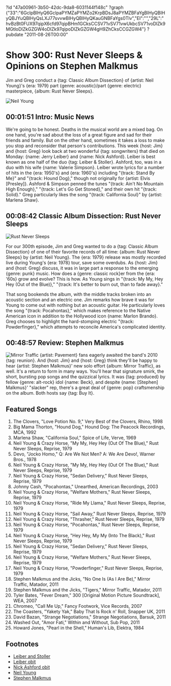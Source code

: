 ?id "47a00961-3b50-42dc-9da8-6031144f148c"
?graph {"33":"6GclpBIHyQ6GclpaPYMZaPYMZo2KrpBDsJ8aPYMZBFaYgBIHyQBIHyQBJYuQBIHyQsLXJ77svvwBIHyQBIHyQKauGNBFaYgs0Tlv","EI":"","29L":"hvBzBt0FUX97qipX6cfd97qipBHm1GCksCCSV71vSV71vwUkbcSV71voDlZk9MGtloDlZkGZGW4oDlZk97qipoDlZkGZGW4gH9ZhCksCCGZGW4"}
?pubdate "2011-08-26T00:00"

# Show 300: Rust Never Sleeps & Opinions on Stephen Malkmus 

Jim and Greg conduct a {tag: Classic Album Dissection} of {artist: Neil Young}'s {era: 1979} part {genre: acoustic}/part {genre: electric} masterpiece, {album: Rust Never Sleeps}.

![Neil Young](https://static.soundopinions.org/images/2011/rustneversleeps2.jpg)

## 00:01:51 Intro: Music News
We're going to be honest. Deaths in the musical world are a mixed bag. On one hand, you're sad about the loss of a great figure and sad for their friends and family. But on the other hand, sometimes it takes a loss to make you stop and reconsider that person's contributions. This week {host: Jim} and {host: Greg} look back at two wonderful {tag: songwriters} that died on Monday: {name: Jerry Leiber} and {name: Nick Ashford}. Leiber is best known as one half of the duo {tag: Leiber & Stoller}. Ashford, too, was in a duo with his wife {name: Valerie Simpson}. Leiber wrote lyrics for a number of hits in the {era: 1950's} and {era: 1960's} including "{track: Stand By Me}" and "{track: Hound Dog}," though not originally for {artist: Elvis [Presley]}. Ashford & Simpson penned the tunes "{track: Ain't No Mountain High Enough}," "{track: Let's Go Get Stoned}," and their own hit "{track: Solid}." Greg particularly likes the song "{track: California Soul}" by {artist: Marlena Shaw}.

## 00:08:42 Classic Album Dissection: Rust Never Sleeps
![Rust Never Sleeps](https://static.soundopinions.org/assets/300/EI0.jpg)

For our 300th episode, Jim and Greg wanted to do a {tag: Classic Album Dissection} of one of their favorite records of all time: {album: Rust Never Sleeps} by {artist: Neil Young}. The {era: 1979} release was mostly recorded live during Young's {era: 1978} tour, save some overdubs. As {host: Jim} and {host: Greg} discuss, it was in large part a response to the emerging {genre: punk} music. How does a {genre: classic rock}er from the {era: '60s} grow and evolve? This is how. As Young sings in "{track: My My, Hey Hey (Out of the Blue)}," "{track: It's better to burn out, than to fade away}."

That song bookends the album, with the middle tracks broken into an acoustic section and an electric one. Jim remarks how brave it was for Young to come out with nothing but an acoustic guitar. He particularly loves the song "{track: Pocahontas}," which makes reference to the Native American icon in addition to the Hollywood icon {name: Marlon Brando}. Greg chooses to highlight the hard-stomping electric "{track: Powderfinger}," which attempts to reconcile America's complicated identity. 

## 00:48:57 Review: Stephen Malkmus
![Mirror Traffic](https://static.soundopinions.org/assets/300/29L0.jpg)
{artist: Pavement} fans eagerly awaited the band's 2010 {tag: reunion}. And {host: Jim} and {host: Greg} think they'll be happy to hear {artist: Stephen Malkmus}' new solo effort {album: Mirror Traffic}, as well. It's a return to form in many ways. You'll hear that signature smirk, the short, bursting pop songs and the quizzical lyrics. It was {tag: produced} by fellow {genre: alt-rock} idol {name: Beck}, and despite {name: [Stephen] Malkmus}' "slacker" rep, there's a great deal of {genre: pop} craftsmenship on the album. Both hosts say {tag: Buy It}.


## Featured Songs
1. The Clovers, "Love Potion No. 9," Very Best of the Clovers, Rhino, 1998
2. Big Mama Thorton, "Hound Dog," Hound Dog: The Peacock Recordings, MCA, 1992
3. Marlena Shaw, "California Soul," Spice of Life, Verve, 1969
4. Neil Young & Crazy Horse, "My My, Hey Hey (Out Of The Blue)," Rust Never Sleeps, Reprise, 1979
5. Devo, "Jocko Homo," Q: Are We Not Men? A: We Are Devo!, Warner Bros., 1978
6. Neil Young & Crazy Horse, "My My, Hey Hey (Out Of The Blue)," Rust Never Sleeps, Reprise, 1979
7. Neil Young & Crazy Horse, "Sedan Delivery," Rust Never Sleeps, Reprise, 1979
8. Johnny Cash, "Pocahontas," Unearthed, American Recordings, 2003
9. Neil Young & Crazy Horse, "Welfare Mothers," Rust Never Sleeps, Reprise, 1979
10. Neil Young & Crazy Horse, "Ride My Llama," Rust Never Sleeps, Reprise, 1979
11. Neil Young & Crazy Horse, "Sail Away," Rust Never Sleeps, Reprise, 1979
12. Neil Young & Crazy Horse, "Thrasher," Rust Never Sleeps, Reprise, 1979
13. Neil Young & Crazy Horse, "Pocahontas," Rust Never Sleeps, Reprise, 1979
14. Neil Young & Crazy Horse, "Hey Hey, My My (Into The Black)," Rust Never Sleeps, Reprise, 1979
15. Neil Young & Crazy Horse, "Sedan Delivery," Rust Never Sleeps, Reprise, 1979
16. Neil Young & Crazy Horse, "Welfare Mothers," Rust Never Sleeps, Reprise, 1979
17. Neil Young & Crazy Horse, "Powderfinger," Rust Never Sleeps, Reprise, 1979
18. Stephen Malkmus and the Jicks, "No One Is (As I Are Be)," Mirror Traffic, Matador, 2011
19. Stephen Malkmus and the Jicks, "Tigers," Mirror Traffic, Matador, 2011
20. Tyler Bates, "Fever Dream," 300 [Original Motion Picture Soundtrack], WEA, 2007
21. Chromeo, "Call Me Up," Fancy Footwork, Vice Records, 2007
22. The Coasters, "Yakety Yak," Baby That Is Rock n' Roll, Snapper UK, 2011
23. David Bazan, "Strange Negotiations," Strange Negotiations, Barsuk, 2011
24. Washed Out, "Amor Fati," Within and Without, Sub Pop, 2011
25. Howard Jones, "Pearl in the Shell," Human's Lib, Elektra, 1984

## Footnotes
- [Leiber and Stoller](http://www.leiberstoller.com/)
- [Leiber obit](http://www.rollingstone.com/music/news/source-songwriter-jerry-leiber-dies-at-78-20110822)
- [Nick Ashford obit](http://www.nytimes.com/2011/08/23/arts/music/nick-ashford-of-motown-writing-duo-dies-at-70.html)
- [Neil Young](http://www.neilyoung.com/index2.html)
- [Stephen Malkmus](http://stephenmalkmus.com/)
